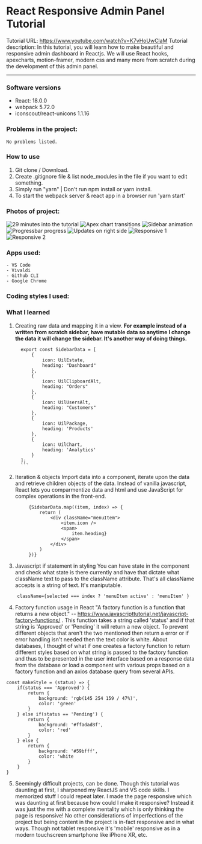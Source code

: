 # React Responsive Admin Panel Tutorial
Tutorial URL: https://www.youtube.com/watch?v=K7vHoUwClaM
Tutorial description: In this tutorial, you will learn how to make beautiful and responsive admin dashboard in Reactjs. We will use React hooks, apexcharts, motion-framer, modern css and many more from scratch during the development of this admin panel.

___________

### Software versions
 - React: 18.0.0
 - webpack 5.72.0
 - iconscout/react-unicons 1.1.16

### Problems in the project:
    No problems listed.

### How to use
1. Git clone / Download.
2. Create .gitignore file & list node_modules in the file if you want to edit something.
3. Simply run "yarn" | Don't run npm install or yarn install.
4. To start the webpack server & react app in a browser run 'yarn start'



### Photos of project:
![29 minutes into the tutorial](/public/images/entirepage_1.jpg)
![Apex chart transitions](/public/images/chartanim_3.gif)
![Sidebar animation](/public/images/sidebar_4.gif)
![Progressbar progress](/public/images/updatedpage_1.jpg)
![Updates on right side](/public/images/reactadminpanel_2.png)
![Responsive 1](/public/images/reactadminpanel_responsive_1.gif)
![Responsive 2](/public/images/reactadminpanel_3.gif)
 
### Apps used:
    - VS Code
    - Vivaldi
    - Github CLI
    - Google Chrome

### Coding styles I used:

### What I learned
1. Creating raw data and mapping it in a view.
 **For example instead of a written from scratch sidebar, have mutable data so anytime I change the data it will change the sidebar. It's another way of doing things.**
      ```
        export const SidebarData = [
            {
                icon: UilEstate,
                heading: "Dashboard"
            },
            {
                icon: UilClipboardAlt,
                heading: "Orders"
            },
            {
                icon: UilUsersAlt,
                heading: "Customers"
            },
            {
                icon: UilPackage,
                heading: 'Products'
            },
            {
                icon: UilChart,
                heading: 'Analytics'
            }
        ];
        ```
2. Iteration & objects
Import data into a component, iterate upon the data and retrieve children objects of the data. Instead of vanilla javascript, React lets you comparmentize data and html and use JavaScript for complex operations in the front-end.
   ```
        {SidebarData.map((item, index) => {
            return (
                <div className="menuItem">
                    <item.icon />
                    <span>
                        item.heading}
                    </span>
                </div>
            )
        })}
    ```
3. Javascript if statement in styling
You can have state in the component and check what state is there currently and have that dictate what className text to pass to the className attribute. That's all className accepts is a string of text. It's maniputable.

```
    className={selected === index ? 'menuItem active' : 'menuItem' }
```
4. Factory function usage in React
   "A factory function is a function that returns a new object." -- <https://www.javascripttutorial.net/javascript-factory-functions/> . 
This function takes a string called 'status' and if that string is 'Approved' or 'Pending' it will return a new object. To prevent different objects that aren't the two mentioned then return a error or if error handling isn't needed then the text color is white. 
   About databases, I thought of what if one creates a factory function to return different styles based on what string is passed to the factory function and thus to be presented in the user interface based on a response data from the database or load a component with various props based on a factory function and an axios database query from several APIs.
```
const makeStyle = (status) => {
    if(status === 'Approved') {
        return {
            background: 'rgb(145 254 159 / 47%)',
            color: 'green'
        }
    } else if(status == 'Pending') {
        return {
            background: '#ffadad8f',
            color: 'red'
        }
    } else {
        return {
            background: '#59bfff',
            color: 'white
        }
    }
}

```
5. Seemingly difficult projects, can be done.
Though this tutorial was daunting at first, I sharpened my ReactJS and VS code skills. I memorized stuff I could repeat later. I made the page responsive which was daunting at first because how could I make it responsive? Instead it was just the me with a complete mentality which is only thinking the page is responsive! No other considerations of imperfections of the project but being content in the project is in-fact responsive and in what ways. Though not tablet responsive it's 'mobile' responsive as in a modern touchscreen smartphone like iPhone XR, etc.